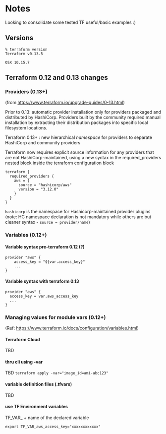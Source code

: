 # Notes 

Looking to consolidate some tested TF useful/basic examples :)


## Versions
```
% terraform version
Terraform v0.13.5
```

```
OSX 10.15.7
```


## Terraform 0.12 and 0.13 changes

### Providers (0.13+)
(from https://www.terraform.io/upgrade-guides/0-13.html) 

Prior to 0.13: automatic provider installation only for providers packaged and distributed by HashiCorp. 
Providers built by the community required manual installation by extracting their distribution packages into specific local filesystem locations.

Terraform 0.13+ : new hierarchical *namespace* for providers to separate HashiCorp and community providers

Terraform now requires explicit source information for any providers that are not HashiCorp-maintained, using a new syntax in the required_providers nested block inside the terraform configuration block

```
terraform {
  required_providers {
    aws = {
      source = "hashicorp/aws"
      version = "3.12.0"
    }
  }
}
```

`hashicorp` is the namespace for Hashicorp-maintained provider plugins
(note: HC namespace declaration is not mandatory while others are but cleaner syntax - `source = provider/name`) 


### Variables (0.12+)


#### Variable syntax pre-terraform 0.12 (?)

```
provider "aws" {
    access_key = "${var.access_key}"
    ...
}
```


#### Variable syntax with terraform 0.13

```
provider "aws" {
  access_key = var.aws_access_key
  ...
} 
```


### Managing values for module vars (0.12+)
(Ref: https://www.terraform.io/docs/configuration/variables.html)


#### Terraform Cloud 
TBD 


#### thru cli using -var
TBD
`terraform apply -var="image_id=ami-abc123"`


#### variable definition files (.tfvars)
TBD

#### use TF Environment variables
TF_VAR_ + name of the declared variable

`export TF_VAR_aws_access_key="xxxxxxxxxxxx"`

